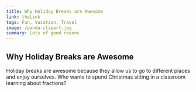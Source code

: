 ```yaml
---
title: Why Holiday Breaks are Awesome
link: theLink
tags: Fun, Vacation, Travel
image: /panda-clipart.jpg
summary: Lots of good reaons
---
```


## Why Holiday Breaks are Awesome

Holiday breaks are awesome because they allow us to go to different places and enjoy ourselves. Who wants to spend Christmas sitting in a classroom learning about fractions? 